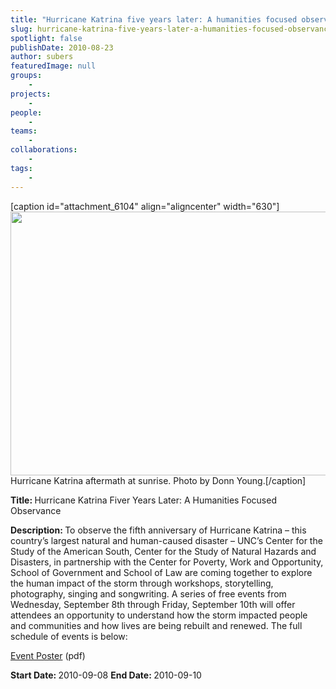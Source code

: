 ```yaml
---
title: "Hurricane Katrina five years later: A humanities focused observance"
slug: hurricane-katrina-five-years-later-a-humanities-focused-observance
spotlight: false
publishDate: 2010-08-23
author: subers
featuredImage: null
groups:
    - 
projects:
    - 
people:
    - 
teams: 
    - 
collaborations:
    - 
tags:
    - 
---
```

[caption id="attachment_6104" align="aligncenter" width="630"]<a href="http://www.renci.org/wp-content/uploads/2010/08/Neighborhoods-Sunrise-9th-Ward1.jpg"><img class="wp-image-6104 size-large" title="Neighborhoods-Sunrise-9th-Ward" src="http://www.renci.org/wp-content/uploads/2010/08/Neighborhoods-Sunrise-9th-Ward1-630x422.jpg" alt="" width="630" height="422" /></a> Hurricane Katrina aftermath at sunrise. Photo by Donn Young.[/caption]

<strong>Title: </strong>Hurricane Katrina Fiver Years Later: A Humanities Focused Observance

<strong>Description: </strong>To observe the fifth anniversary of Hurricane Katrina – this country’s largest natural and human-caused disaster – UNC’s Center for the Study of the American South, Center for the Study of Natural Hazards and Disasters, in partnership with the Center for Poverty, Work and Opportunity, School of Government and School of Law are coming together to explore the human impact of the storm through workshops, storytelling, photography, singing and songwriting. A series of free events from Wednesday, September 8th through Friday, September 10th will offer attendees an opportunity to understand how the storm impacted people and communities and how lives are being rebuilt and renewed. The full schedule of events is below:

<a href="http://www.renci.org/wp-content/uploads/2010/08/katrina-poster.pdf" target="_blank">Event Poster</a> (pdf)

<strong>Start Date: </strong>2010-09-08
<strong>End Date: </strong>2010-09-10
